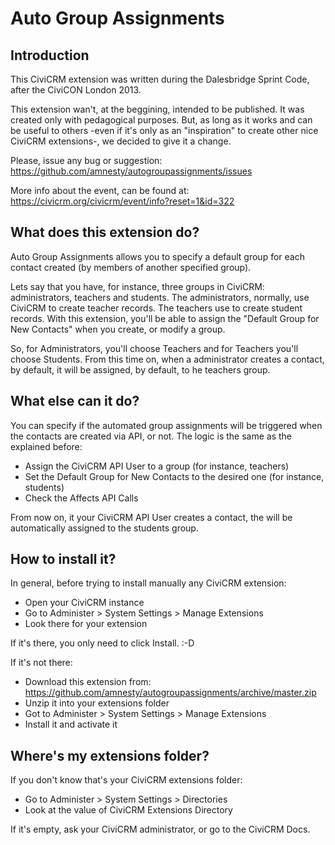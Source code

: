 Auto Group Assignments
======================

Introduction
------------

This CiviCRM extension was written during the Dalesbridge Sprint Code, after the CiviCON London 2013.

This extension wan't, at the beggining, intended to be published. It was created only with pedagogical purposes. But, as long as it works and can be useful to others -even if it's only as an "inspiration" to create other nice CiviCRM extensions-, we decided to give it a change.

Please, issue any bug or suggestion: https://github.com/amnesty/autogroupassignments/issues

More info about the event, can be found at: https://civicrm.org/civicrm/event/info?reset=1&id=322

What does this extension do?
----------------------------

Auto Group Assignments allows you to specify a default group for each contact created (by members of another specified group).

Lets say that you have, for instance, three groups in CiviCRM: administrators, teachers and students. The administrators, normally, use CiviCRM to create teacher records. The teachers use to create student records. With this extension, you'll be able to assign the "Default Group for New Contacts" when you create, or modify a group.

So, for Administrators, you'll choose Teachers and for Teachers you'll choose Students. From this time on, when a administrator creates a contact, by default, it will be assigned, by default, to he teachers group.

What else can it do?
--------------------

You can specify if the automated group assignments will be triggered when the contacts are created via API, or not. The logic is the same as the explained before:

* Assign the CiviCRM API User to a group (for instance, teachers)
* Set the Default Group for New Contacts to the desired one (for instance, students)
* Check the Affects API Calls

From now on, it your CiviCRM API User creates a contact, the will be automatically assigned to the students group.

How to install it?
------------------

In general, before trying to install manually any CiviCRM extension:

* Open your CiviCRM instance
* Go to Administer > System Settings > Manage Extensions
* Look there for your extension

If it's there, you only need to click Install. :-D

If it's not there:

* Download this extension from: https://github.com/amnesty/autogroupassignments/archive/master.zip
* Unzip it into your extensions folder
* Got to Administer > System Settings > Manage Extensions
* Install it and activate it

Where's my extensions folder?
-----------------------------

If you don't know that's your CiviCRM extensions folder:

* Go to Administer > System Settings > Directories
* Look at the value of CiviCRM Extensions Directory

If it's empty, ask your CiviCRM administrator, or go to the CiviCRM Docs.
